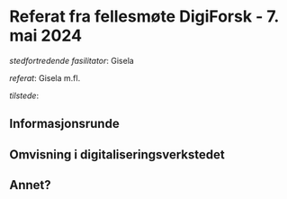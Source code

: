 # Referat fra fellesmøte DigiForsk - 7. mai 2024

*stedfortredende fasilitator*: Gisela 

*referat*: Gisela m.fl.

*tilstede*:  

## Informasjonsrunde

## Omvisning i digitaliseringsverkstedet

## Annet?
